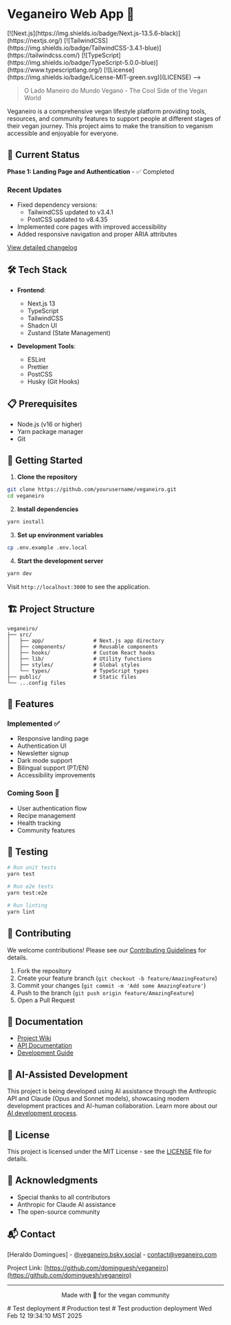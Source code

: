 # Veganeiro Web App 🌱
<!-->
[![Next.js](https://img.shields.io/badge/Next.js-13.5.6-black)](https://nextjs.org/)
[![TailwindCSS](https://img.shields.io/badge/TailwindCSS-3.4.1-blue)](https://tailwindcss.com/)
[![TypeScript](https://img.shields.io/badge/TypeScript-5.0.0-blue)](https://www.typescriptlang.org/)
[![License](https://img.shields.io/badge/License-MIT-green.svg)](LICENSE)
-->
> O Lado Maneiro do Mundo Vegano - The Cool Side of the Vegan World

Veganeiro is a comprehensive vegan lifestyle platform providing tools, resources, and community features to support people at different stages of their vegan journey. This project aims to make the transition to veganism accessible and enjoyable for everyone.

## 🚀 Current Status

**Phase 1: Landing Page and Authentication** - ✅ Completed

### Recent Updates
- Fixed dependency versions:
  - TailwindCSS updated to v3.4.1
  - PostCSS updated to v8.4.35
- Implemented core pages with improved accessibility
- Added responsive navigation and proper ARIA attributes

[View detailed changelog](CHANGELOG.md)

## 🛠️ Tech Stack

- **Frontend**:
  - Next.js 13
  - TypeScript
  - TailwindCSS
  - Shadcn UI
  - Zustand (State Management)

- **Development Tools**:
  - ESLint
  - Prettier
  - PostCSS
  - Husky (Git Hooks)

## 📋 Prerequisites

- Node.js (v16 or higher)
- Yarn package manager
- Git

## 🚀 Getting Started

1. **Clone the repository**
```bash
git clone https://github.com/yourusername/veganeiro.git
cd veganeiro
```

2. **Install dependencies**
```bash
yarn install
```

3. **Set up environment variables**
```bash
cp .env.example .env.local
```

4. **Start the development server**
```bash
yarn dev
```

Visit `http://localhost:3000` to see the application.

## 🏗️ Project Structure

```
veganeiro/
├── src/
│   ├── app/                # Next.js app directory
│   ├── components/         # Reusable components
│   ├── hooks/              # Custom React hooks
│   ├── lib/                # Utility functions
│   ├── styles/             # Global styles
│   └── types/              # TypeScript types
├── public/                 # Static files
└── ...config files
```

## 🎯 Features

### Implemented ✅
- Responsive landing page
- Authentication UI
- Newsletter signup
- Dark mode support
- Bilingual support (PT/EN)
- Accessibility improvements

### Coming Soon 🚧
- User authentication flow
- Recipe management
- Health tracking
- Community features

## 🧪 Testing

```bash
# Run unit tests
yarn test

# Run e2e tests
yarn test:e2e

# Run linting
yarn lint
```

## 🤝 Contributing

We welcome contributions! Please see our [Contributing Guidelines](CONTRIBUTING.md) for details.

1. Fork the repository
2. Create your feature branch (`git checkout -b feature/AmazingFeature`)
3. Commit your changes (`git commit -m 'Add some AmazingFeature'`)
4. Push to the branch (`git push origin feature/AmazingFeature`)
5. Open a Pull Request

## 📝 Documentation

- [Project Wiki](../../wiki)
- [API Documentation](../../wiki/api)
- [Development Guide](../../wiki/development)

## 🌟 AI-Assisted Development

This project is being developed using AI assistance through the Anthropic API and Claude (Opus and Sonnet models), showcasing modern development practices and AI-human collaboration. Learn more about our [AI development process](../../wiki/ai-development).

## 📜 License

This project is licensed under the MIT License - see the [LICENSE](LICENSE) file for details.

## 🤝 Acknowledgments

- Special thanks to all contributors
- Anthropic for Claude AI assistance
- The open-source community

## 📬 Contact

[Heraldo Domingues] - [@veganeiro.bsky.social](https://bsky.app/profile/veganeiro.bsky.social) - contact@veganeiro.com

Project Link: [https://github.com/dominguesh/veganeiro](https://github.com/dominguesh/veganeiro)

---

<p align="center">Made with 💚 for the vegan community</p># Test deployment
# Production test
# Test production deployment Wed Feb 12 19:34:10 MST 2025
